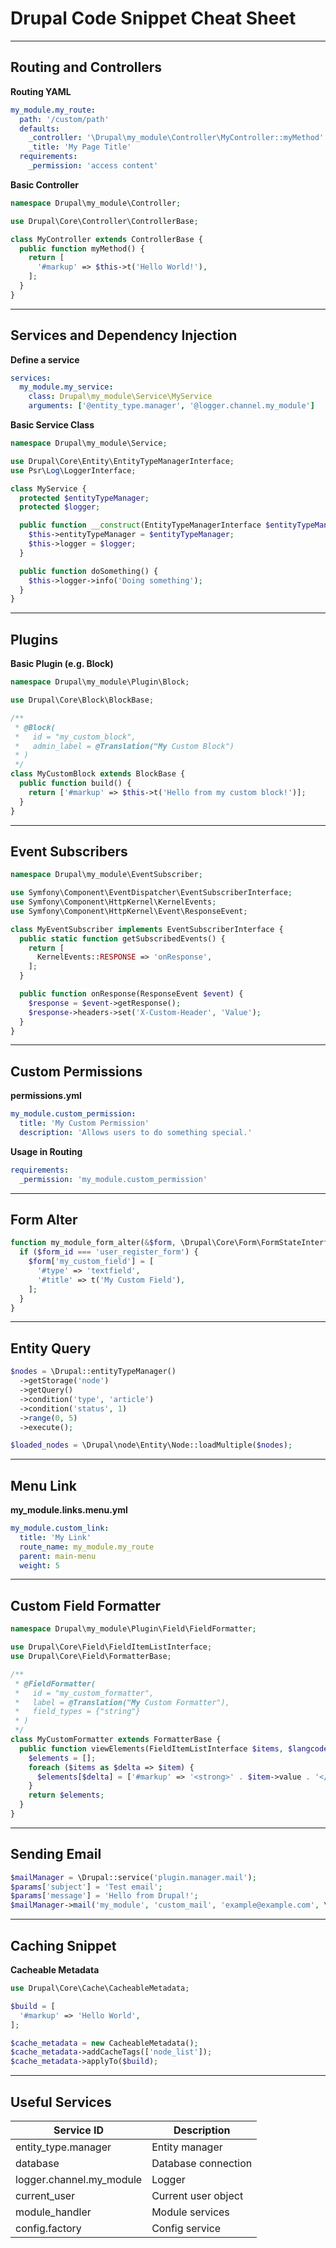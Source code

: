 
# Drupal Code Snippet Cheat Sheet

---

## Routing and Controllers

**Routing YAML**
```yaml
my_module.my_route:
  path: '/custom/path'
  defaults:
    _controller: '\Drupal\my_module\Controller\MyController::myMethod'
    _title: 'My Page Title'
  requirements:
    _permission: 'access content'
```

**Basic Controller**
```php
namespace Drupal\my_module\Controller;

use Drupal\Core\Controller\ControllerBase;

class MyController extends ControllerBase {
  public function myMethod() {
    return [
      '#markup' => $this->t('Hello World!'),
    ];
  }
}
```

---

## Services and Dependency Injection

**Define a service**
```yaml
services:
  my_module.my_service:
    class: Drupal\my_module\Service\MyService
    arguments: ['@entity_type.manager', '@logger.channel.my_module']
```

**Basic Service Class**
```php
namespace Drupal\my_module\Service;

use Drupal\Core\Entity\EntityTypeManagerInterface;
use Psr\Log\LoggerInterface;

class MyService {
  protected $entityTypeManager;
  protected $logger;

  public function __construct(EntityTypeManagerInterface $entityTypeManager, LoggerInterface $logger) {
    $this->entityTypeManager = $entityTypeManager;
    $this->logger = $logger;
  }

  public function doSomething() {
    $this->logger->info('Doing something');
  }
}
```

---

## Plugins

**Basic Plugin (e.g. Block)**
```php
namespace Drupal\my_module\Plugin\Block;

use Drupal\Core\Block\BlockBase;

/**
 * @Block(
 *   id = "my_custom_block",
 *   admin_label = @Translation("My Custom Block")
 * )
 */
class MyCustomBlock extends BlockBase {
  public function build() {
    return ['#markup' => $this->t('Hello from my custom block!')];
  }
}
```

---

## Event Subscribers

```php
namespace Drupal\my_module\EventSubscriber;

use Symfony\Component\EventDispatcher\EventSubscriberInterface;
use Symfony\Component\HttpKernel\KernelEvents;
use Symfony\Component\HttpKernel\Event\ResponseEvent;

class MyEventSubscriber implements EventSubscriberInterface {
  public static function getSubscribedEvents() {
    return [
      KernelEvents::RESPONSE => 'onResponse',
    ];
  }

  public function onResponse(ResponseEvent $event) {
    $response = $event->getResponse();
    $response->headers->set('X-Custom-Header', 'Value');
  }
}
```

---

## Custom Permissions

**permissions.yml**
```yaml
my_module.custom_permission:
  title: 'My Custom Permission'
  description: 'Allows users to do something special.'
```

**Usage in Routing**
```yaml
requirements:
  _permission: 'my_module.custom_permission'
```

---

## Form Alter

```php
function my_module_form_alter(&$form, \Drupal\Core\Form\FormStateInterface $form_state, $form_id) {
  if ($form_id === 'user_register_form') {
    $form['my_custom_field'] = [
      '#type' => 'textfield',
      '#title' => t('My Custom Field'),
    ];
  }
}
```

---

## Entity Query

```php
$nodes = \Drupal::entityTypeManager()
  ->getStorage('node')
  ->getQuery()
  ->condition('type', 'article')
  ->condition('status', 1)
  ->range(0, 5)
  ->execute();

$loaded_nodes = \Drupal\node\Entity\Node::loadMultiple($nodes);
```

---

## Menu Link

**my_module.links.menu.yml**
```yaml
my_module.custom_link:
  title: 'My Link'
  route_name: my_module.my_route
  parent: main-menu
  weight: 5
```

---

## Custom Field Formatter

```php
namespace Drupal\my_module\Plugin\Field\FieldFormatter;

use Drupal\Core\Field\FieldItemListInterface;
use Drupal\Core\Field\FormatterBase;

/**
 * @FieldFormatter(
 *   id = "my_custom_formatter",
 *   label = @Translation("My Custom Formatter"),
 *   field_types = {"string"}
 * )
 */
class MyCustomFormatter extends FormatterBase {
  public function viewElements(FieldItemListInterface $items, $langcode) {
    $elements = [];
    foreach ($items as $delta => $item) {
      $elements[$delta] = ['#markup' => '<strong>' . $item->value . '</strong>'];
    }
    return $elements;
  }
}
```

---

## Sending Email

```php
$mailManager = \Drupal::service('plugin.manager.mail');
$params['subject'] = 'Test email';
$params['message'] = 'Hello from Drupal!';
$mailManager->mail('my_module', 'custom_mail', 'example@example.com', \Drupal::currentUser()->getPreferredLangcode(), $params);
```

---

## Caching Snippet

**Cacheable Metadata**
```php
use Drupal\Core\Cache\CacheableMetadata;

$build = [
  '#markup' => 'Hello World',
];

$cache_metadata = new CacheableMetadata();
$cache_metadata->addCacheTags(['node_list']);
$cache_metadata->applyTo($build);
```

---

## Useful Services

| Service ID                 | Description           |
|----------------------------|-----------------------|
| entity_type.manager        | Entity manager        |
| database                   | Database connection   |
| logger.channel.my_module   | Logger                |
| current_user               | Current user object   |
| module_handler             | Module services       |
| config.factory             | Config service        |
